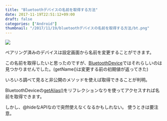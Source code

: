 ```yaml
---
title: "Bluetoothデバイスの名前を取得する方法"
date: 2017-11-19T22:51:12+09:00
draft: false
categories: ["Android"]
thumbnail: "/2017/11/19/bluetoothデバイスの名前を取得する方法/bt.png"
---
```

<img src="/2017/11/19/bluetoothデバイスの名前を取得する方法/bt.png">

ペアリング済みのデバイスは設定画面から名前を変更することができます。

この名前を取得したいと思ったのですが、[BluetoothDevice](https://developer.android.com/reference/android/bluetooth/BluetoothDevice.html)ではそれらしいのは見つかりませんでした。(getName()は変更する前の初期値が返ってきた)

いろいろ調べて見ると非公開のメソッドを使えば取得できることが判明。

BluetoothDeviceの[getAlias()](https://android.googlesource.com/platform/frameworks/base/+/refs/heads/master/core/java/android/bluetooth/BluetoothDevice.java#883)をリフレクションなりを使ってアクセスすれば名前を取得できます。

しかし、@hideなAPIなので突然使えなくなるかもしれない。
使うときは要注意。

